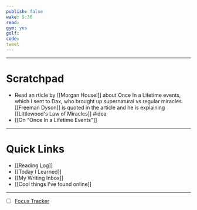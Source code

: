 ```yaml
---
publish: false
wake: 5:30
read:
gym: yes
golf:
code:
tweet
---
```

***
# Scratchpad
- Read an rticle by [[Morgan Housel]] about Once In a Lifetime events, which I sent to Dax, who brought up supernatural vs regular miracles. [[Freeman Dyson]] is quoted in the article and he is explaining [[Littlewood's Law of Miracles]] #idea 
- [[On "Once In a Lifetime Events"]]



---
# Quick Links
- [[Reading Log]]
- [[Today I Learned]]
- [[My Writing Inbox]]
- [[Cool things I've found online]]

***
- [ ] [Focus Tracker](https://docs.google.com/spreadsheets/d/18ZL9CSRxE2z7pTKcaPGe3749GMO9Ov2UjVsRMQqShBk/edit#gid=696776801)